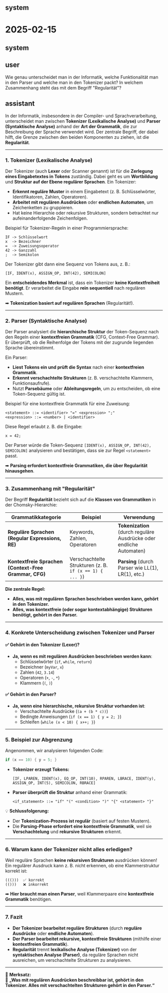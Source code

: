 ## system


# 2025-02-15

## system


## user

Wie genau unterscheidet man in der Informatik, welche Funktionalität man in den Parser und welche man in den Tokenizer packt? In welchem Zusammenhang steht das mit dem Begriff "Regularität"?
## assistant

In der Informatik, insbesondere in der Compiler- und Sprachverarbeitung, unterscheidet man zwischen **Tokenizer (Lexikalische Analyse)** und **Parser (Syntaktische Analyse)** anhand der **Art der Grammatik**, die zur Beschreibung der Sprache verwendet wird. Der zentrale Begriff, der dabei hilft, die Grenze zwischen den beiden Komponenten zu ziehen, ist die **Regularität**.

---

### **1. Tokenizer (Lexikalische Analyse)**
Der Tokenizer (auch **Lexer** oder Scanner genannt) ist für die **Zerlegung eines Eingabetextes in Tokens** zuständig. Dabei geht es um **Wortbildung** und **Struktur auf der Ebene regulärer Sprachen**. Ein Tokenizer:
- **Erkennt reguläre Muster** in einem Eingabetext (z. B. Schlüsselwörter, Identifikatoren, Zahlen, Operatoren).
- **Arbeitet mit regulären Ausdrücken** oder **endlichen Automaten**, um Zeichenketten zu gruppieren.
- Hat keine Hierarchie oder rekursive Strukturen, sondern betrachtet nur aufeinanderfolgende Zeichenfolgen.

Beispiel für Tokenizer-Regeln in einer Programmiersprache:

```
IF -> Schlüsselwort
x  -> Bezeichner
=  -> Zuweisungsoperator
42 -> Ganzzahl
;  -> Semikolon
```

Der Tokenizer gibt dann eine Sequenz von Tokens aus, z. B.:

```
[IF, IDENT(x), ASSIGN_OP, INT(42), SEMICOLON]
```

Ein **entscheidendes Merkmal** ist, dass ein Tokenizer **keine Kontextfreiheit benötigt**. Er verarbeitet die Eingabe **rein sequentiell** nach regulären Mustern.

➡ **Tokenization basiert auf regulären Sprachen** (Regularität!).

---

### **2. Parser (Syntaktische Analyse)**
Der Parser analysiert die **hierarchische Struktur** der Token-Sequenz nach den Regeln einer **kontextfreien Grammatik** (CFG, Context-Free Grammar). Er überprüft, ob die Reihenfolge der Tokens mit der zugrunde liegenden Sprache übereinstimmt.

Ein Parser:
- **Liest Tokens ein und prüft die Syntax** nach einer **kontextfreien Grammatik**.
- **Erkennt verschachtelte Strukturen** (z. B. verschachtelte Klammern, Funktionsaufrufe).
- Nutzt **Parsebäume** oder **Ableitungsregeln**, um zu entscheiden, ob eine Token-Sequenz gültig ist.

Beispiel für eine kontextfreie Grammatik für eine Zuweisung:
```
<statement> ::= <identifier> "=" <expression> ";"
<expression> ::= <number> | <identifier>
```

Diese Regel erlaubt z. B. die Eingabe:
```
x = 42;
```
Der Parser würde die Token-Sequenz `[IDENT(x), ASSIGN_OP, INT(42), SEMICOLON]` analysieren und bestätigen, dass sie zur Regel `<statement>` passt.

➡ **Parsing erfordert kontextfreie Grammatiken, die über Regularität hinausgehen**.

---

### **3. Zusammenhang mit "Regularität"**
Der Begriff **Regularität** bezieht sich auf die **Klassen von Grammatiken** in der Chomsky-Hierarchie:

| **Grammatikkategorie** | **Beispiel** | **Verwendung** |
|-------------------------|-------------|---------------|
| **Reguläre Sprachen (Regular Expressions, RE)** | Keywords, Zahlen, Operatoren | **Tokenization** (durch reguläre Ausdrücke oder endliche Automaten) |
| **Kontextfreie Sprachen (Context-Free Grammar, CFG)** | Verschachtelte Strukturen (z. B. `if (x == 1) { ... }`) | **Parsing** (durch Parser wie LL(1), LR(1), etc.) |

**Die zentrale Regel:**
- **Alles, was mit regulären Sprachen beschrieben werden kann, gehört in den Tokenizer.**
- **Alles, was kontextfreie (oder sogar kontextabhängige) Strukturen benötigt, gehört in den Parser.**

---

### **4. Konkrete Unterscheidung zwischen Tokenizer und Parser**
#### ✅ **Gehört in den Tokenizer (Lexer)?**
- **Ja, wenn es mit regulären Ausdrücken beschrieben werden kann**:
  - Schlüsselwörter (`if`, `while`, `return`)
  - Bezeichner (`myVar`, `x`)
  - Zahlen (`42`, `3.14`)
  - Operatoren (`+`, `-`, `*`)
  - Klammern (`(`, `)`)

#### ✅ **Gehört in den Parser?**
- **Ja, wenn eine hierarchische, rekursive Struktur vorhanden ist**:
  - Verschachtelte Ausdrücke (`(a + (b * c))`)
  - Bedingte Anweisungen (`if (x == 1) { y = 2; }`)
  - Schleifen (`while (x < 10) { x++; }`)

---

### **5. Beispiel zur Abgrenzung**
Angenommen, wir analysieren folgenden Code:

```c
if (x == 10) { y = 5; }
```

- **Tokenizer erzeugt Tokens:**
  ```
  [IF, LPAREN, IDENT(x), EQ_OP, INT(10), RPAREN, LBRACE, IDENT(y), ASSIGN_OP, INT(5), SEMICOLON, RBRACE]
  ```
- **Parser überprüft die Struktur** anhand einer Grammatik:
  ```
  <if_statement> ::= "if" "(" <condition> ")" "{" <statement> "}"
  ```

💡 **Schlussfolgerung:**  
- Der **Tokenization-Prozess ist regulär** (basiert auf festen Mustern).
- Die **Parsing-Phase erfordert eine kontextfreie Grammatik**, weil sie **Verschachtelung** und **rekursive Strukturen** erkennt.

---

### **6. Warum kann der Tokenizer nicht alles erledigen?**
Weil reguläre Sprachen **keine rekursiven Strukturen** ausdrücken können! Ein regulärer Ausdruck kann z. B. nicht erkennen, ob eine Klammerstruktur korrekt ist:

```
((()))  ✅ korrekt
(()))   ❌ inkorrekt
```
➡ **Hier braucht man einen Parser**, weil Klammerpaare eine **kontextfreie Grammatik** benötigen.

---

### **7. Fazit**
- **Der Tokenizer bearbeitet reguläre Strukturen** (durch **reguläre Ausdrücke** oder **endliche Automaten**).
- **Der Parser bearbeitet rekursive, kontextfreie Strukturen** (mithilfe einer **kontextfreien Grammatik**).
- **Regularität** trennt **lexikalische Analyse (Tokenizer)** von der **syntaktischen Analyse (Parser)**, da reguläre Sprachen nicht ausreichen, um verschachtelte Strukturen zu analysieren.

---

🔹 **Merksatz:**  
📝 **„Was mit regulären Ausdrücken beschreibbar ist, gehört in den Tokenizer. Alles mit verschachtelten Strukturen gehört in den Parser.“**
